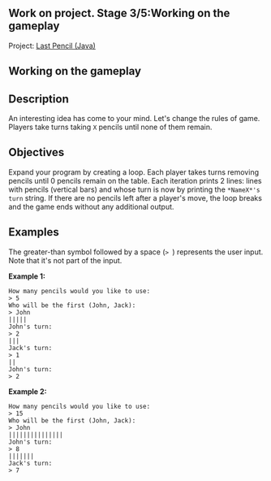 ## Work on project. Stage 3/5:Working on the gameplay

Project: [Last Pencil (Java)](https://hyperskill.org/projects/341)

## Working on the gameplay

## Description

An interesting idea has come to your mind. Let's change the rules of game. Players take turns taking `X` pencils until
none of them remain.

## Objectives

Expand your program by creating a loop. Each player takes turns removing pencils until 0 pencils remain on the table.
Each iteration prints 2 lines: lines with pencils (vertical bars) and whose turn is now by printing the `*NameX*'s turn`
string. If there are no pencils left after a player's move, the loop breaks and the game ends without any additional
output.

## Examples

The greater-than symbol followed by a space (`> `) represents the user input. Note that it's not part of the input.

**Example 1:**

```no-highlight
How many pencils would you like to use:
> 5
Who will be the first (John, Jack):
> John
|||||
John's turn:
> 2
|||
Jack's turn:
> 1
||
John's turn:
> 2
```

**Example 2:**

```no-highlight
How many pencils would you like to use:
> 15
Who will be the first (John, Jack):
> John
|||||||||||||||
John's turn:
> 8
|||||||
Jack's turn:
> 7
```